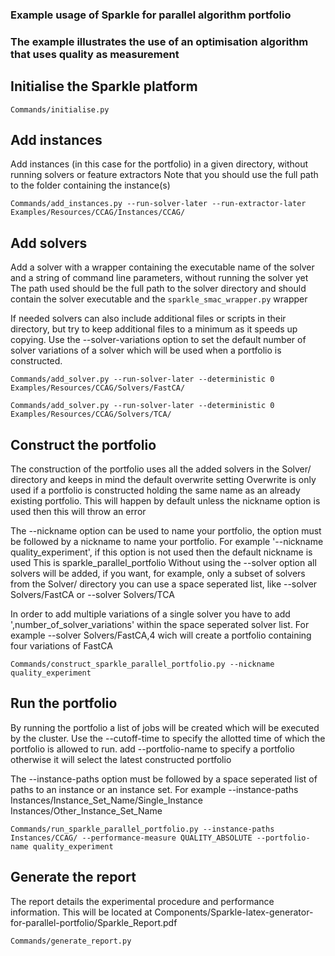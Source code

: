 ### Example usage of Sparkle for parallel algorithm portfolio
### The example illustrates the use of an optimisation algorithm that uses quality as measurement

## Initialise the Sparkle platform

`Commands/initialise.py`

## Add instances 
Add instances (in this case for the portfolio) in a given directory, without running solvers or feature extractors
Note that you should use the full path to the folder containing the instance(s)

`Commands/add_instances.py --run-solver-later --run-extractor-later Examples/Resources/CCAG/Instances/CCAG/`

## Add solvers
Add a solver with a wrapper containing the executable name of the solver and a string of command line parameters, without running the solver yet
The path used should be the full path to the solver directory and should contain the solver executable and the `sparkle_smac_wrapper.py` wrapper

If needed solvers can also include additional files or scripts in their directory, but try to keep additional files to a minimum as it speeds up copying.
Use the --solver-variations option to set the default number of solver variations of a solver which will be used when a portfolio is constructed.

`Commands/add_solver.py --run-solver-later --deterministic 0 Examples/Resources/CCAG/Solvers/FastCA/`

`Commands/add_solver.py --run-solver-later --deterministic 0 Examples/Resources/CCAG/Solvers/TCA/`

## Construct the portfolio
The construction of the portfolio uses all the added solvers in the Solver/ directory and keeps in mind the default overwrite setting
Overwrite is only used if a portfolio is constructed holding the same name as an already existing portfolio.
This will happen by default unless the nickname option is used then this will throw an error

The --nickname option can be used to name your portfolio, the option must be followed by a nickname to name your portfolio. 
For example '--nickname quality_experiment', if this option is not used then the default nickname is used
This is sparkle_parallel_portfolio
Without using the --solver option all solvers will be added, if you want, for example, only a subset of solvers from the Solver/ directory 
you can use a space seperated list, like --solver Solvers/FastCA or --solver Solvers/TCA

In order to add multiple variations of a single solver you have to add ',number_of_solver_variations' within the space seperated solver list.
For example --solver Solvers/FastCA,4 wich will create a portfolio containing four variations of FastCA

`Commands/construct_sparkle_parallel_portfolio.py --nickname quality_experiment`

## Run the portfolio 
By running the portfolio a list of jobs will be created which will be executed by the cluster.
Use the --cutoff-time to specify the allotted time of which the portfolio is allowed to run.
add --portfolio-name to specify a portfolio otherwise it will select the latest constructed portfolio

The --instance-paths option must be followed by a space seperated list of paths to an instance or an instance set.
For example --instance-paths Instances/Instance_Set_Name/Single_Instance Instances/Other_Instance_Set_Name

`Commands/run_sparkle_parallel_portfolio.py --instance-paths Instances/CCAG/ --performance-measure QUALITY_ABSOLUTE --portfolio-name quality_experiment`

## Generate the report

The report details the experimental procedure and performance information. 
This will be located at Components/Sparkle-latex-generator-for-parallel-portfolio/Sparkle_Report.pdf

`Commands/generate_report.py`
